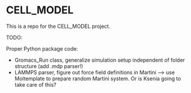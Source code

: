 # CELL_MODEL

This is a repo for the CELL_MODEL project. 

TODO: 

Proper Python package code:
- Gromacs_Run class, generalize simulation setup independent of folder structure (add .mdp parser!)
- LAMMPS parser, figure out force field definitions in Martini --> use Moltemplate to prepare random Martini system. Or is Ksenia going to take care of this?
